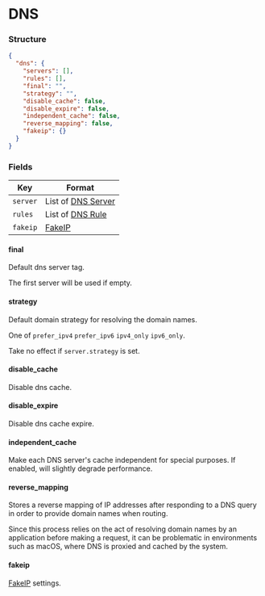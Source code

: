 # DNS

### Structure

```json
{
  "dns": {
    "servers": [],
    "rules": [],
    "final": "",
    "strategy": "",
    "disable_cache": false,
    "disable_expire": false,
    "independent_cache": false,
    "reverse_mapping": false,
    "fakeip": {}
  }
}

```

### Fields

| Key      | Format                         |
|----------|--------------------------------|
| `server` | List of [DNS Server](./server) |
| `rules`  | List of [DNS Rule](./rule)     |
| `fakeip` | [FakeIP](./fakeip)             |

#### final

Default dns server tag.

The first server will be used if empty.

#### strategy

Default domain strategy for resolving the domain names.

One of `prefer_ipv4` `prefer_ipv6` `ipv4_only` `ipv6_only`.

Take no effect if `server.strategy` is set.

#### disable_cache

Disable dns cache.

#### disable_expire

Disable dns cache expire.

#### independent_cache

Make each DNS server's cache independent for special purposes. If enabled, will slightly degrade performance.

#### reverse_mapping

Stores a reverse mapping of IP addresses after responding to a DNS query in order to provide domain names when routing.

Since this process relies on the act of resolving domain names by an application before making a request, it can be
problematic in environments such as macOS, where DNS is proxied and cached by the system.

#### fakeip

[FakeIP](./fakeip) settings.
